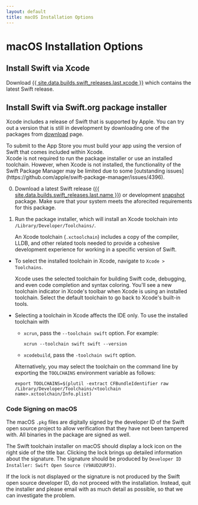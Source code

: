 ```yaml
---
layout: default
title: macOS Installation Options
---
```


# macOS Installation Options

## Install Swift via Xcode

Download [{{ site.data.builds.swift_releases.last.xcode }}](https://itunes.apple.com/app/xcode/id497799835) which contains the latest Swift release. 

## Install Swift via Swift.org package installer

Xcode includes a release of Swift that is supported by Apple.
You can try out a version that is still in development
by downloading one of the packages from [download](/download) page.

<div class="warning" markdown="1">
To submit to the App Store you must build your app using the version of Swift that comes included within Xcode.
</div>

<div class="warning" markdown="1">
Xcode is not required to run the package installer or use an installed
toolchain. However, when Xcode is not installed, the functionality of the Swift
Package Manager may be limited due to some [outstanding issues](https://github.com/apple/swift-package-manager/issues/4396).
</div>

0. Download a latest Swift release 
   ([{{ site.data.builds.swift_releases.last.name }}](/download/#releases))
   or development [snapshot](/download/#snapshots) package. 
   Make sure that your system meets the aforecited requirements for
   this package.

0. Run the package installer,
   which will install an Xcode toolchain into
   `/Library/Developer/Toolchains/`.

   An Xcode toolchain (`.xctoolchain`) includes a copy of the compiler, LLDB, 
   and other related tools needed to provide a cohesive development experience
   for working in a specific version of Swift.

* To select the installed toolchain in Xcode, navigate to `Xcode > Toolchains`.

  Xcode uses the selected toolchain for building Swift code, debugging, and
  even code completion and syntax coloring. You'll see a new toolchain
  indicator in Xcode's toolbar when Xcode is using an installed toolchain.
  Select the default toolchain to go back to Xcode's built-in tools.

* Selecting a toolchain in Xcode affects the IDE only. To use the installed
  toolchain with
  * `xcrun`, pass the `--toolchain swift` option. For example:

    ~~~ shell
    xcrun --toolchain swift swift --version
    ~~~

  * `xcodebuild`, pass the `-toolchain swift` option.

  Alternatively, you may select the toolchain on the command line by exporting
  the `TOOLCHAINS` environment variable as follows:

  ~~~ shell
  export TOOLCHAINS=$(plutil -extract CFBundleIdentifier raw /Library/Developer/Toolchains/<toolchain name>.xctoolchain/Info.plist)
  ~~~


### Code Signing on macOS

The macOS `.pkg` files are digitally signed
by the developer ID of the Swift open source project
to allow verification that they have not been tampered with.
All binaries in the package are signed as well.

The Swift toolchain installer on macOS
should display a lock icon on the right side of the title bar.
Clicking the lock brings up detailed information about the signature.
The signature should be produced by
`Developer ID Installer: Swift Open Source (V9AUD2URP3)`.

<div class="warning" markdown="1">
If the lock is not displayed
or the signature is not produced by the Swift open source developer ID,
do not proceed with the installation.
Instead, quit the installer
and please email <swift-infrastructure@forums.swift.org>
with as much detail as possible,
so that we can investigate the problem.
</div>